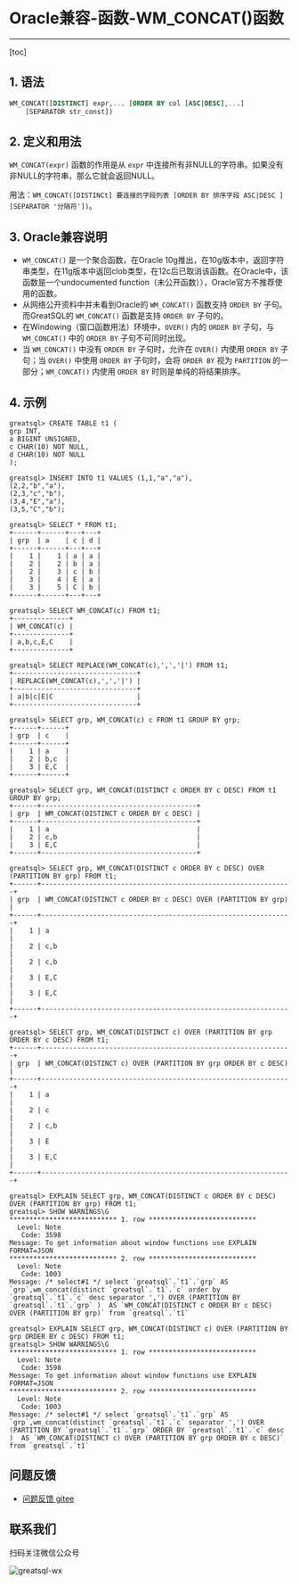 # Oracle兼容-函数-WM_CONCAT()函数
---
[toc]

## 1. 语法

```sql
WM_CONCAT([DISTINCT] expr,... [ORDER BY col [ASC|DESC],...]
    [SEPARATOR str_const])
```

## 2. 定义和用法
`WM_CONCAT(expr)` 函数的作用是从 `expr` 中连接所有非NULL的字符串。如果没有非NULL的字符串，那么它就会返回NULL。

用法：`WM_CONCAT([DISTINCt] 要连接的字段列表 [ORDER BY 排序字段 ASC|DESC ] [SEPARATOR '分隔符'])`。

## 3. Oracle兼容说明

- `WM_CONCAT()` 是一个聚合函数，在Oracle 10g推出，在10g版本中，返回字符串类型，在11g版本中返回clob类型，在12c后已取消该函数。在Oracle中，该函数是一个undocumented function（未公开函数）），Oracle官方不推荐使用的函数。
- 从网络公开资料中并未看到Oracle的 `WM_CONCAT()` 函数支持 `ORDER BY` 子句。而GreatSQL的 `WM_CONCAT()` 函数是支持 `ORDER BY` 子句的。
- 在Windowing（窗口函数用法）环境中，`OVER()` 内的 `ORDER BY` 子句，与 `WM_CONCAT()` 中的 `ORDER BY` 子句不可同时出现。
- 当 `WM_CONCAT()` 中没有 `ORDER BY` 子句时，允许在 `OVER()` 内使用 `ORDER BY` 子句；当 `OVER()` 中使用 `ORDER BY` 子句时，会将 `ORDER BY` 视为 `PARTITION` 的一部分；`WM_CONCAT()` 内使用 `ORDER BY` 时则是单纯的将结果排序。

## 4. 示例

```
greatsql> CREATE TABLE t1 (
grp INT,
a BIGINT UNSIGNED,
c CHAR(10) NOT NULL,
d CHAR(10) NOT NULL
);

greatsql> INSERT INTO t1 VALUES (1,1,"a","a"),
(2,2,"b","a"),
(2,3,"c","b"),
(3,4,"E","a"),
(3,5,"C","b");

greatsql> SELECT * FROM t1;
+------+------+---+---+
| grp  | a    | c | d |
+------+------+---+---+
|    1 |    1 | a | a |
|    2 |    2 | b | a |
|    2 |    3 | c | b |
|    3 |    4 | E | a |
|    3 |    5 | C | b |
+------+------+---+---+

greatsql> SELECT WM_CONCAT(c) FROM t1;
+--------------+
| WM_CONCAT(c) |
+--------------+
| a,b,c,E,C    |
+--------------+

greatsql> SELECT REPLACE(WM_CONCAT(c),',','|') FROM t1;
+-------------------------------+
| REPLACE(WM_CONCAT(c),',','|') |
+-------------------------------+
| a|b|c|E|C                     |
+-------------------------------+

greatsql> SELECT grp, WM_CONCAT(c) c FROM t1 GROUP BY grp;
+------+------+
| grp  | c    |
+------+------+
|    1 | a    |
|    2 | b,c  |
|    3 | E,C  |
+------+------+

greatsql> SELECT grp, WM_CONCAT(DISTINCT c ORDER BY c DESC) FROM t1 GROUP BY grp;
+------+---------------------------------------+
| grp  | WM_CONCAT(DISTINCT c ORDER BY c DESC) |
+------+---------------------------------------+
|    1 | a                                     |
|    2 | c,b                                   |
|    3 | E,C                                   |
+------+---------------------------------------+

greatsql> SELECT grp, WM_CONCAT(DISTINCT c ORDER BY c DESC) OVER (PARTITION BY grp) FROM t1;
+------+---------------------------------------------------------------+
| grp  | WM_CONCAT(DISTINCT c ORDER BY c DESC) OVER (PARTITION BY grp) |
+------+---------------------------------------------------------------+
|    1 | a                                                             |
|    2 | c,b                                                           |
|    2 | c,b                                                           |
|    3 | E,C                                                           |
|    3 | E,C                                                           |
+------+---------------------------------------------------------------+

greatsql> SELECT grp, WM_CONCAT(DISTINCT c) OVER (PARTITION BY grp ORDER BY c DESC) FROM t1;
+------+---------------------------------------------------------------+
| grp  | WM_CONCAT(DISTINCT c) OVER (PARTITION BY grp ORDER BY c DESC) |
+------+---------------------------------------------------------------+
|    1 | a                                                             |
|    2 | c                                                             |
|    2 | c,b                                                           |
|    3 | E                                                             |
|    3 | E,C                                                           |
+------+---------------------------------------------------------------+

greatsql> EXPLAIN SELECT grp, WM_CONCAT(DISTINCT c ORDER BY c DESC) OVER (PARTITION BY grp) FROM t1;
greatsql> SHOW WARNINGS\G
*************************** 1. row ***************************
  Level: Note
   Code: 3598
Message: To get information about window functions use EXPLAIN FORMAT=JSON
*************************** 2. row ***************************
  Level: Note
   Code: 1003
Message: /* select#1 */ select `greatsql`.`t1`.`grp` AS `grp`,wm_concat(distinct `greatsql`.`t1`.`c` order by `greatsql`.`t1`.`c` desc separator ',') OVER (PARTITION BY `greatsql`.`t1`.`grp` )  AS `WM_CONCAT(DISTINCT c ORDER BY c DESC) OVER (PARTITION BY grp)` from `greatsql`.`t1`

greatsql> EXPLAIN SELECT grp, WM_CONCAT(DISTINCT c) OVER (PARTITION BY grp ORDER BY c DESC) FROM t1;
greatsql> SHOW WARNINGS\G
*************************** 1. row ***************************
  Level: Note
   Code: 3598
Message: To get information about window functions use EXPLAIN FORMAT=JSON
*************************** 2. row ***************************
  Level: Note
   Code: 1003
Message: /* select#1 */ select `greatsql`.`t1`.`grp` AS `grp`,wm_concat(distinct `greatsql`.`t1`.`c` separator ',') OVER (PARTITION BY `greatsql`.`t1`.`grp` ORDER BY `greatsql`.`t1`.`c` desc )  AS `WM_CONCAT(DISTINCT c) OVER (PARTITION BY grp ORDER BY c DESC)` from `greatsql`.`t1`
```




**问题反馈**
---
- [问题反馈 gitee](https://gitee.com/GreatSQL/GreatSQL-Manual/issues)


**联系我们**
---

扫码关注微信公众号

![greatsql-wx](../greatsql-wx.jpg)
